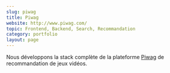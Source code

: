 ```yaml
---
slug: piwag
title: Piwag
website: http://www.piwag.com/
topic: Frontend, Backend, Search, Recommandation 
category: portfolio
layout: page
---
```

Nous développons la stack complète de la plateforme [Piwag]({{page.website}}) de recommandation de jeux vidéos.